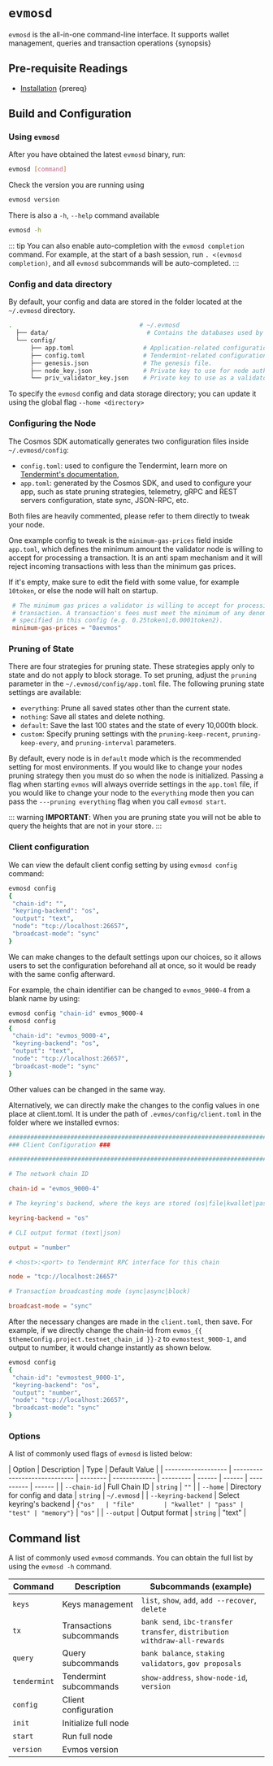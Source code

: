 <!--
order: 2
-->

# `evmosd`

`evmosd` is the all-in-one command-line interface. It supports wallet
management, queries and transaction operations {synopsis}

## Pre-requisite Readings

- [Installation](./installation.md) {prereq}

## Build and Configuration

### Using `evmosd`

After you have obtained the latest `evmosd` binary, run:

```bash
evmosd [command]
```

Check the version you are running using

```bash
evmosd version
```

There is also a `-h`, `--help` command available

```bash
evmosd -h
```

::: tip You can also enable auto-completion with the `evmosd completion`
command. For example, at the start of a bash session, run
`. <(evmosd completion)`, and all `evmosd` subcommands will be auto-completed.
:::

### Config and data directory

By default, your config and data are stored in the folder located at the
`~/.evmosd` directory.

```bash
.                                   # ~/.evmosd
  ├── data/                           # Contains the databases used by the node.
  └── config/
      ├── app.toml                   # Application-related configuration file.
      ├── config.toml                # Tendermint-related configuration file.
      ├── genesis.json               # The genesis file.
      ├── node_key.json              # Private key to use for node authentication in the p2p protocol.
      └── priv_validator_key.json    # Private key to use as a validator in the consensus protocol.
```

To specify the `evmosd` config and data storage directory; you can update it
using the global flag `--home <directory>`

### Configuring the Node

The Cosmos SDK automatically generates two configuration files inside
`~/.evmosd/config`:

- `config.toml`: used to configure the Tendermint, learn more on
  [Tendermint's documentation](https://docs.tendermint.com/master/nodes/configuration.html),
- `app.toml`: generated by the Cosmos SDK, and used to configure your app, such
  as state pruning strategies, telemetry, gRPC and REST servers configuration,
  state sync, JSON-RPC, etc.

Both files are heavily commented, please refer to them directly to tweak your
node.

One example config to tweak is the `minimum-gas-prices` field inside `app.toml`,
which defines the minimum amount the validator node is willing to accept for
processing a transaction. It is an anti spam mechanism and it will reject
incoming transactions with less than the minimum gas prices.

If it's empty, make sure to edit the field with some value, for example
`10token`, or else the node will halt on startup.

```toml
 # The minimum gas prices a validator is willing to accept for processing a
 # transaction. A transaction's fees must meet the minimum of any denomination
 # specified in this config (e.g. 0.25token1;0.0001token2).
 minimum-gas-prices = "0aevmos"
```

### Pruning of State

There are four strategies for pruning state. These strategies apply only to
state and do not apply to block storage. To set pruning, adjust the `pruning`
parameter in the `~/.evmosd/config/app.toml` file. The following pruning state
settings are available:

- `everything`: Prune all saved states other than the current state.
- `nothing`: Save all states and delete nothing.
- `default`: Save the last 100 states and the state of every 10,000th block.
- `custom`: Specify pruning settings with the `pruning-keep-recent`,
  `pruning-keep-every`, and `pruning-interval` parameters.

By default, every node is in `default` mode which is the recommended setting for
most environments. If you would like to change your nodes pruning strategy then
you must do so when the node is initialized. Passing a flag when starting
`evmos` will always override settings in the `app.toml` file, if you would like
to change your node to the `everything` mode then you can pass the
`---pruning everything` flag when you call `evmosd start`.

::: warning **IMPORTANT**: When you are pruning state you will not be able to
query the heights that are not in your store. :::

### Client configuration

We can view the default client config setting by using `evmosd config` command:

```bash
evmosd config
{
 "chain-id": "",
 "keyring-backend": "os",
 "output": "text",
 "node": "tcp://localhost:26657",
 "broadcast-mode": "sync"
}
```

We can make changes to the default settings upon our choices, so it allows users
to set the configuration beforehand all at once, so it would be ready with the
same config afterward.

For example, the chain identifier can be changed to `evmos_9000-4` from a blank
name by using:

```bash
evmosd config "chain-id" evmos_9000-4
evmosd config
{
 "chain-id": "evmos_9000-4",
 "keyring-backend": "os",
 "output": "text",
 "node": "tcp://localhost:26657",
 "broadcast-mode": "sync"
}
```

Other values can be changed in the same way.

Alternatively, we can directly make the changes to the config values in one
place at client.toml. It is under the path of `.evmos/config/client.toml` in the
folder where we installed evmos:

```toml
############################################################################
### Client Configuration ###

############################################################################

# The network chain ID

chain-id = "evmos_9000-4"

# The keyring's backend, where the keys are stored (os|file|kwallet|pass|test|memory)

keyring-backend = "os"

# CLI output format (text|json)

output = "number"

# <host>:<port> to Tendermint RPC interface for this chain

node = "tcp://localhost:26657"

# Transaction broadcasting mode (sync|async|block)

broadcast-mode = "sync"
```

After the necessary changes are made in the `client.toml`, then save. For
example, if we directly change the chain-id from
`evmos_{{ $themeConfig.project.testnet_chain_id }}-2` to `evmostest_9000-1`, and
output to number, it would change instantly as shown below.

```bash
evmosd config
{
 "chain-id": "evmostest_9000-1",
 "keyring-backend": "os",
 "output": "number",
 "node": "tcp://localhost:26657",
 "broadcast-mode": "sync"
}
```

### Options

A list of commonly used flags of `evmosd` is listed below:

| Option              | Description                   | Type     | Default Value |
| ------------------- | ----------------------------- | -------- | ------------- | --------- | ------ | ------ | ---------- | ------ |
| `--chain-id`        | Full Chain ID                 | `string` | `""`          |
| `--home`            | Directory for config and data | `string` | `~/.evmosd`   |
| `--keyring-backend` | Select keyring's backend      | `{"os"   | "file"        | "kwallet" | "pass" | "test" | "memory"}` | `"os"` |
| `--output`          | Output format                 | `string` | "text"        |

## Command list

A list of commonly used `evmosd` commands. You can obtain the full list by using
the `evmosd -h` command.

| Command      | Description              | Subcommands (example)                                                     |
| ------------ | ------------------------ | ------------------------------------------------------------------------- |
| `keys`       | Keys management          | `list`, `show`, `add`, `add --recover`, `delete`                          |
| `tx`         | Transactions subcommands | `bank send`, `ibc-transfer transfer`, `distribution withdraw-all-rewards` |
| `query`      | Query subcommands        | `bank balance`, `staking validators`, `gov proposals`                     |
| `tendermint` | Tendermint subcommands   | `show-address`, `show-node-id`, `version`                                 |
| `config`     | Client configuration     |                                                                           |
| `init`       | Initialize full node     |                                                                           |
| `start`      | Run full node            |                                                                           |
| `version`    | Evmos version            |                                                                           |
